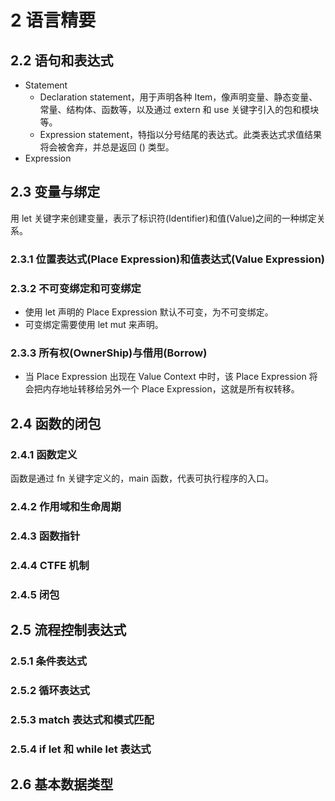 
# 2 语言精要

## 2.2 语句和表达式

- Statement
  - Declaration statement，用于声明各种 Item，像声明变量、静态变量、常量、结构体、函数等，以及通过 extern 和 use 关键字引入的包和模块等。
  - Expression statement，特指以分号结尾的表达式。此类表达式求值结果将会被舍弃，并总是返回 () 类型。
- Expression

## 2.3 变量与绑定

用 let 关键字来创建变量，表示了标识符(Identifier)和值(Value)之间的一种绑定关系。

### 2.3.1 位置表达式(Place Expression)和值表达式(Value Expression)

### 2.3.2 不可变绑定和可变绑定

- 使用 let 声明的 Place Expression 默认不可变，为不可变绑定。
- 可变绑定需要使用 let mut 来声明。

### 2.3.3 所有权(OwnerShip)与借用(Borrow)

- 当 Place Expression 出现在 Value Context 中时，该 Place Expression 将会把内存地址转移给另外一个 Place Expression，这就是所有权转移。

## 2.4 函数的闭包

### 2.4.1 函数定义

函数是通过 fn 关键字定义的，main 函数，代表可执行程序的入口。

### 2.4.2 作用域和生命周期

### 2.4.3 函数指针

### 2.4.4 CTFE 机制

### 2.4.5 闭包

## 2.5 流程控制表达式

### 2.5.1 条件表达式

### 2.5.2 循环表达式

### 2.5.3 match 表达式和模式匹配

### 2.5.4 if let 和 while let 表达式

## 2.6 基本数据类型